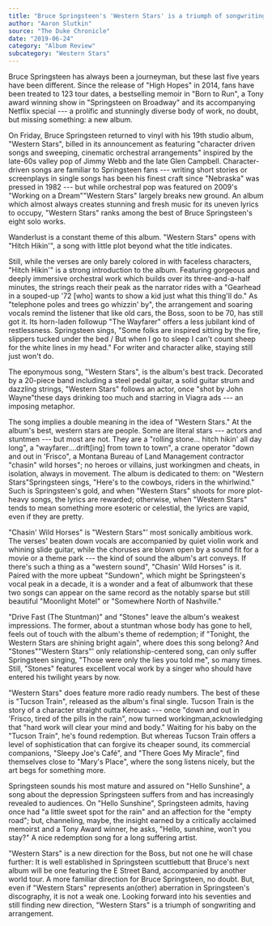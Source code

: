 ```yaml
---
title: "Bruce Springsteen's 'Western Stars' is a triumph of songwriting and arrangement"
author: "Aaron Slutkin"
source: "The Duke Chronicle"
date: "2019-06-24"
category: "Album Review"
subcategory: "Western Stars"
---
```


Bruce Springsteen has always been a journeyman, but these last five years have been different. Since the release of "High Hopes" in 2014, fans have been treated to 123 tour dates, a bestselling memoir in "Born to Run", a Tony award winning show in "Springsteen on Broadway" and its accompanying Netflix special --- a prolific and stunningly diverse body of work, no doubt, but missing something: a new album.

On Friday, Bruce Springsteen returned to vinyl with his 19th studio album, "Western Stars", billed in its announcement as featuring "character driven songs and sweeping, cinematic orchestral arrangements" inspired by the late-60s valley pop of Jimmy Webb and the late Glen Campbell. Character-driven songs are familiar to Springsteen fans --- writing short stories or screenplays in single songs has been his finest craft since "Nebraska" was pressed in 1982 --- but while orchestral pop was featured on 2009's "Working on a Dream""Western Stars" largely breaks new ground. An album which almost always creates stunning and fresh music for its uneven lyrics to occupy, "Western Stars" ranks among the best of Bruce Springsteen's eight solo works.

Wanderlust is a constant theme of this album. "Western Stars" opens with "Hitch Hikin'", a song with little plot beyond what the title indicates.

Still, while the verses are only barely colored in with faceless characters, "Hitch Hikin'" is a strong introduction to the album. Featuring gorgeous and deeply immersive orchestral work which builds over its three-and-a-half minutes, the strings reach their peak as the narrator rides with a "Gearhead in a souped-up '72 [who] wants to show a kid just what this thing'll do." As "telephone poles and trees go whizzin' by", the arrangement and soaring vocals remind the listener that like old cars, the Boss, soon to be 70, has still got it. Its horn-laden followup "The Wayfarer" offers a less jubilant kind of restlessness. Springsteen sings, "Some folks are inspired sitting by the fire, slippers tucked under the bed / But when I go to sleep I can't count sheep for the white lines in my head." For writer and character alike, staying still just won't do.

The eponymous song, "Western Stars", is the album's best track. Decorated by a 20-piece band including a steel pedal guitar, a solid guitar strum and dazzling strings, "Western Stars" follows an actor, once "shot by John Wayne"these days drinking too much and starring in Viagra ads --- an imposing metaphor.

The song implies a double meaning in the idea of "Western Stars." At the album's best, western stars are people. Some are literal stars --- actors and stuntmen --- but most are not. They are a "rolling stone... hitch hikin' all day long", a "wayfarer....drift[ing] from town to town", a crane operator "down and out in 'Frisco", a Montana Bureau of Land Management contractor "chasin" wild horses"; no heroes or villains, just workingmen and cheats, in isolation, always in movement. The album is dedicated to them: on "Western Stars"Springsteen sings, "Here's to the cowboys, riders in the whirlwind." Such is Springsteen's gold, and when "Western Stars" shoots for more plot-heavy songs, the lyrics are rewarded; otherwise, when "Western Stars" tends to mean something more esoteric or celestial, the lyrics are vapid, even if they are pretty.

"Chasin' Wild Horses" is "Western Stars"' most sonically ambitious work. The verses' beaten down vocals are accompanied by quiet violin work and whining slide guitar, while the choruses are blown open by a sound fit for a movie or a theme park --- the kind of sound the album's art conveys. If there's such a thing as a "western sound", "Chasin' Wild Horses" is it. Paired with the more upbeat "Sundown", which might be Springsteen's vocal peak in a decade, it is a wonder and a feat of albumwork that these two songs can appear on the same record as the notably sparse but still beautiful "Moonlight Motel" or "Somewhere North of Nashville."

"Drive Fast (The Stuntman)" and "Stones" leave the album's weakest impressions. The former, about a stuntman whose body has gone to hell, feels out of touch with the album's theme of redemption; if "Tonight, the Western Stars are shining bright again", where does this song belong? And "Stones""Western Stars"' only relationship-centered song, can only suffer Springsteen singing, "Those were only the lies you told me", so many times. Still, "Stones" features excellent vocal work by a singer who should have entered his twilight years by now.

"Western Stars" does feature more radio ready numbers. The best of these is "Tucson Train", released as the album's final single. Tucson Train is the story of a character straight outta Kerouac --- once "down and out in 'Frisco, tired of the pills in the rain", now turned workingman,acknowledging that "hard work will clear your mind and body." Waiting for his baby on the "Tucson Train", he's found redemption. But whereas Tucson Train offers a level of sophistication that can forgive its cheaper sound, its commercial companions, "Sleepy Joe's Café", and "There Goes My Miracle", find themselves close to "Mary's Place", where the song listens nicely, but the art begs for something more.

Springsteen sounds his most mature and assured on "Hello Sunshine", a song about the depression Springsteen suffers from and has increasingly revealed to audiences. On "Hello Sunshine", Springsteen admits, having once had "a little sweet spot for the rain" and an affection for the "empty road"; but, channeling, maybe, the insight earned by a critically acclaimed memoirst and a Tony Award winner, he asks, "Hello, sunshine, won't you stay?" A nice redemption song for a long suffering artist.

"Western Stars" is a new direction for the Boss, but not one he will chase further: It is well established in Springsteen scuttlebutt that Bruce's next album will be one featuring the E Street Band, accompanied by another world tour. A more familiar direction for Bruce Springsteen, no doubt. But, even if "Western Stars" represents an(other) aberration in Springsteen's discography, it is not a weak one. Looking forward into his seventies and still finding new direction, "Western Stars" is a triumph of songwriting and arrangement.